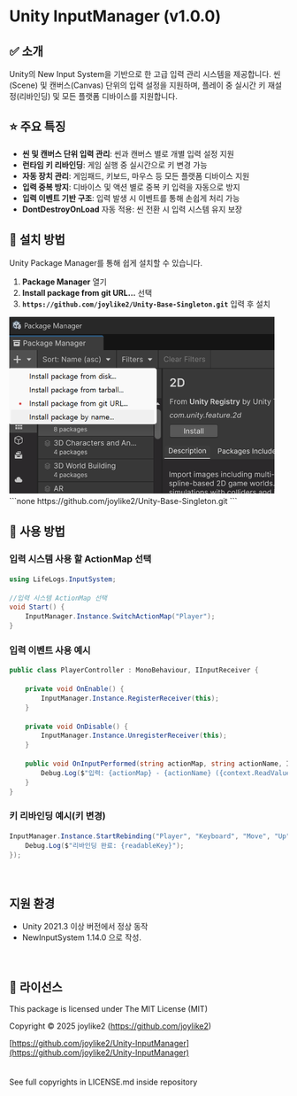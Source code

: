 # Unity InputManager (v1.0.0)



## ✅ 소개

Unity의 New Input System을 기반으로 한 고급 입력 관리 시스템을 제공합니다. 씬(Scene) 및 캔버스(Canvas) 단위의 입력 설정을 지원하며, 플레이 중 실시간 키 재설정(리바인딩) 및 모든 플랫폼 디바이스를 지원합니다.



## ⭐ 주요 특징

* **씬 및 캔버스 단위 입력 관리**: 씬과 캔버스 별로 개별 입력 설정 지원
* **런타임 키 리바인딩**: 게임 실행 중 실시간으로 키 변경 가능
* **자동 장치 관리**: 게임패드, 키보드, 마우스 등 모든 플랫폼 디바이스 지원
* **입력 중복 방지**: 디바이스 및 액션 별로 중복 키 입력을 자동으로 방지
* **입력 이벤트 기반 구조**: 입력 발생 시 이벤트를 통해 손쉽게 처리 가능
* **DontDestroyOnLoad** 자동 적용: 씬 전환 시 입력 시스템 유지 보장
　



## 📌 설치 방법

Unity Package Manager를 통해 쉽게 설치할 수 있습니다.

1. **Package Manager** 열기
2. **Install package from git URL…** 선택 
3. **`https://github.com/joylike2/Unity-Base-Singleton.git`** 입력 후 설치
<img src="https://github.com/joylike2/Unity-SaveLoad-FileManager/blob/main/Documentation~/Img_PackageManager1.png?raw=true" width="480px">
```none
https://github.com/joylike2/Unity-Base-Singleton.git
```
　



## 📌 사용 방법

### 입력 시스템 사용 할 ActionMap 선택

```csharp
using LifeLogs.InputSystem;

//입력 시스템 ActionMap 선택
void Start() {
    InputManager.Instance.SwitchActionMap("Player");
}
```

### 입력 이벤트 사용 예시

```csharp
public class PlayerController : MonoBehaviour, IInputReceiver {

    private void OnEnable() {
        InputManager.Instance.RegisterReceiver(this);
    }

    private void OnDisable() {
        InputManager.Instance.UnregisterReceiver(this);
    }

    public void OnInputPerformed(string actionMap, string actionName, InputAction.CallbackContext context) {
        Debug.Log($"입력: {actionMap} - {actionName} ({context.ReadValueAsObject()})");
    }
}
```

### 키 리바인딩 예시(키 변경)

```csharp
InputManager.Instance.StartRebinding("Player", "Keyboard", "Move", "Up", "W", (isResult, newBinding, readableKey) => {
    Debug.Log($"리바인딩 완료: {readableKey}");
});
```
　



## 지원 환경

* Unity 2021.3 이상 버전에서 정상 동작
* NewInputSystem 1.14.0 으로 작성.　

　



## 🎉 라이선스
This package is licensed under The MIT License (MIT)

Copyright © 2025 joylike2 (https://github.com/joylike2)

[https://github.com/joylike2/Unity-InputManager](https://github.com/joylike2/Unity-InputManager)    
　

See full copyrights in LICENSE.md inside repository
　

